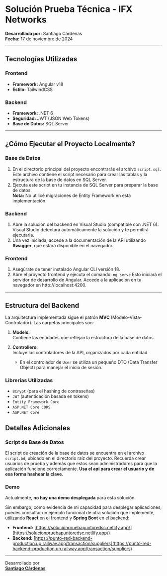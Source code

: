 # **Solución Prueba Técnica - IFX Networks**

**Desarrollada por:** Santiago Cárdenas  
**Fecha:** 17 de noviembre de 2024  

---

## **Tecnologías Utilizadas**

### **Frontend**
- **Framework:** Angular v18  
- **Estilo:** TailwindCSS  

### **Backend**
- **Framework:** .NET 6  
- **Seguridad:** JWT (JSON Web Tokens)  
- **Base de Datos:** SQL Server  

---

## **¿Cómo Ejecutar el Proyecto Localmente?**

### **Base de Datos**
1. En el directorio principal del proyecto encontrarás el archivo `script.sql`.  
   Este archivo contiene el script necesario para crear las tablas y la estructura de la base de datos en SQL Server.
2. Ejecuta este script en tu instancia de SQL Server para preparar la base de datos.  
   **Nota:** No utilicé migraciones de Entity Framework en esta implementación.

### **Backend**
1. Abre la solución del backend en Visual Studio (compatible con .NET 6).  
   Visual Studio detectará automáticamente la solución y te permitirá ejecutarla.  
2. Una vez iniciada, accede a la documentación de la API utilizando **Swagger**, que estará disponible en el navegador.

### **Frontend**
1. Asegúrate de tener instalado Angular CLI versión 18.  
2. Abre el proyecto frontend y ejecuta el comando: `ng serve`
Esto iniciará el servidor de desarrollo de Angular. Accede a la aplicación en tu navegador en http://localhost:4200.

---

## **Estructura del Backend**

La arquitectura implementada sigue el patrón **MVC** (Modelo-Vista-Controlador). Las carpetas principales son:

1. **Models:**  
   Contiene las entidades que reflejan la estructura de la base de datos.
   
2. **Controllers:**  
   Incluye los controladores de la API, organizados por cada entidad.  
   - En el controlador de `User` se utiliza un pequeño DTO (Data Transfer Object) para manejar el inicio de sesión.

### **Librerías Utilizadas**
- `BCrypt` (para el hashing de contraseñas)  
- `JWT` (autenticación basada en tokens)  
- `Entity Framework Core`  
- `ASP.NET Core CORS`  
- `ASP.NET Core`  

## **Detalles Adicionales**

### **Script de Base de Datos**
El script de creación de la base de datos se encuentra en el archivo `script.bd`, ubicado en el directorio raíz del proyecto.
Recuerda crear usuarios de prueba y además que estos sean administradores para que la aplicación funcione correctamente. **Usa el api para crear el usuario y de esa forma hashear la clave**.

### **Demo**
Actualmente, **no hay una demo desplegada** para esta solución.  

Sin embargo, como evidencia de mi capacidad para desplegar aplicaciones, puedes consultar un ejemplo funcional de otra solución que implementé, utilizando **React** en el frontend y **Spring Boot** en el backend:  

- **Frontend:** [https://solucionpruebapuntoredsc.netlify.app/](https://solucionpruebapuntoredsc.netlify.app/)  
- **Backend:** [https://punto-red-backend-production.up.railway.app/transaction/suppliers](https://punto-red-backend-production.up.railway.app/transaction/suppliers)  

---

Desarrollado por  
**[Santiago Cárdenas](https://santic.netlify.app/)**  
